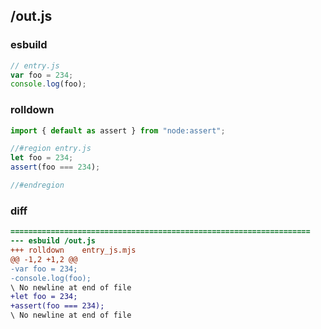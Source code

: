 ## /out.js
### esbuild
```js
// entry.js
var foo = 234;
console.log(foo);
```
### rolldown
```js
import { default as assert } from "node:assert";

//#region entry.js
let foo = 234;
assert(foo === 234);

//#endregion

```
### diff
```diff
===================================================================
--- esbuild	/out.js
+++ rolldown	entry_js.mjs
@@ -1,2 +1,2 @@
-var foo = 234;
-console.log(foo);
\ No newline at end of file
+let foo = 234;
+assert(foo === 234);
\ No newline at end of file

```
